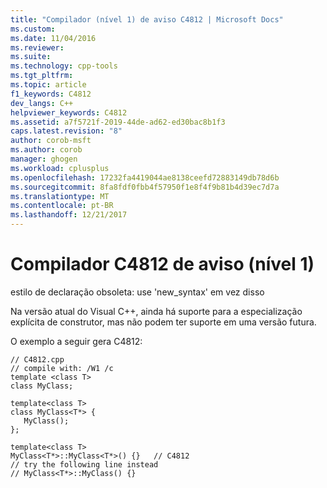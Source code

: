 ```yaml
---
title: "Compilador (nível 1) de aviso C4812 | Microsoft Docs"
ms.custom: 
ms.date: 11/04/2016
ms.reviewer: 
ms.suite: 
ms.technology: cpp-tools
ms.tgt_pltfrm: 
ms.topic: article
f1_keywords: C4812
dev_langs: C++
helpviewer_keywords: C4812
ms.assetid: a7f5721f-2019-44de-ad62-ed30bac8b1f3
caps.latest.revision: "8"
author: corob-msft
ms.author: corob
manager: ghogen
ms.workload: cplusplus
ms.openlocfilehash: 17232fa4419044ae8138ceefd72883149db78d6b
ms.sourcegitcommit: 8fa8fdf0fbb4f57950f1e8f4f9b81b4d39ec7d7a
ms.translationtype: MT
ms.contentlocale: pt-BR
ms.lasthandoff: 12/21/2017
---
```

# <a name="compiler-warning-level-1-c4812"></a>Compilador C4812 de aviso (nível 1)
estilo de declaração obsoleta: use 'new_syntax' em vez disso  
  
 Na versão atual do Visual C++, ainda há suporte para a especialização explícita de construtor, mas não podem ter suporte em uma versão futura.  
  
 O exemplo a seguir gera C4812:  
  
```  
// C4812.cpp  
// compile with: /W1 /c  
template <class T>   
class MyClass;  
  
template<class T>  
class MyClass<T*> {  
   MyClass();  
};  
  
template<class T>  
MyClass<T*>::MyClass<T*>() {}   // C4812  
// try the following line instead  
// MyClass<T*>::MyClass() {}  
```
